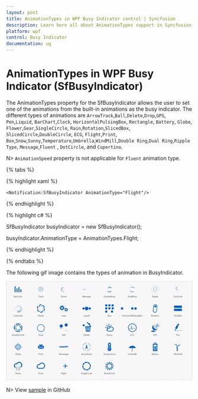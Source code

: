 ```yaml
---
layout: post
title: AnimationTypes in WPF Busy Indicator control | Syncfusion
description: Learn here all about AnimationTypes support in Syncfusion WPF Busy Indicator (SfBusyIndicator) control and more.
platform: wpf
control: Busy Indicator
documentation: ug
---
```


# AnimationTypes in WPF Busy Indicator (SfBusyIndicator)

The AnimationTypes property for the SfBusyIndicator allows the user to set one of the animations from the built-in animations as the busy indicator. The different types of animations are `ArrowTrack`,`Ball`,`Delete`,`Drop`,`GPS`, `Pen`,`Liquid`, `BarChart`,`Clock`, `HorizontalPulsingBox`, `Rectangle`, `Battery`, `Globe`, `Flower`,`Gear`,`SingleCircle`, `Rain`,`Rotation`,`SlicedBox`, `SlicedCircle`,`DoubleCircle`, `ECG`, `Flight`,`Print`, `Box`,`Snow`,`Sunny`,`Temperature`,`Umbrella`,`WindMill`,`Double Ring`,`Dual Ring`,`Ripple Type`, `Message`,`Fluent` , `DotCircle`, and `Cupertino`.

N> `AnimationSpeed` property is not applicable for `Fluent` animation type.

{% tabs %}

{% highlight xaml %}

<Grid Background="CornflowerBlue">

    <Notification:SfBusyIndicator AnimationType="Flight"/>

</Grid>

{% endhighlight  %}

{% highlight c# %}

SfBusyIndicator busyIndicator = new SfBusyIndicator();

busyIndicator.AnimationType = AnimationTypes.Flight;

{% endhighlight  %}

{% endtabs %}

The following gif image contains the types of animation in BusyIndicator.

![Animation Types](AnimationTypes_images/AnimationTypes.gif)

N> View [sample](https://github.com/SyncfusionExamples/wpf-BusyIndicator-examples/tree/master/Samples/AnimationType) in GitHub
